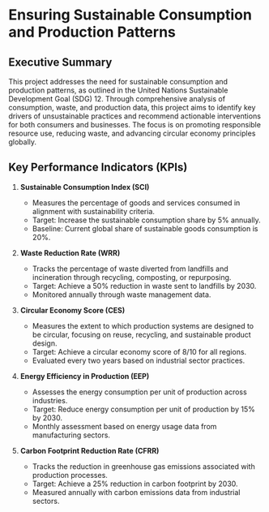 # Ensuring Sustainable Consumption and Production Patterns

## Executive Summary
This project addresses the need for sustainable consumption and production patterns, as outlined in the United Nations Sustainable Development Goal (SDG) 12. Through comprehensive analysis of consumption, waste, and production data, this project aims to identify key drivers of unsustainable practices and recommend actionable interventions for both consumers and businesses. The focus is on promoting responsible resource use, reducing waste, and advancing circular economy principles globally.

## Key Performance Indicators (KPIs)

1. **Sustainable Consumption Index (SCI)**
   - Measures the percentage of goods and services consumed in alignment with sustainability criteria.
   - Target: Increase the sustainable consumption share by 5% annually.
   - Baseline: Current global share of sustainable goods consumption is 20%.

2. **Waste Reduction Rate (WRR)**
   - Tracks the percentage of waste diverted from landfills and incineration through recycling, composting, or repurposing.
   - Target: Achieve a 50% reduction in waste sent to landfills by 2030.
   - Monitored annually through waste management data.

3. **Circular Economy Score (CES)**
   - Measures the extent to which production systems are designed to be circular, focusing on reuse, recycling, and sustainable product design.
   - Target: Achieve a circular economy score of 8/10 for all regions.
   - Evaluated every two years based on industrial sector practices.

4. **Energy Efficiency in Production (EEP)**
   - Assesses the energy consumption per unit of production across industries.
   - Target: Reduce energy consumption per unit of production by 15% by 2030.
   - Monthly assessment based on energy usage data from manufacturing sectors.

5. **Carbon Footprint Reduction Rate (CFRR)**
   - Tracks the reduction in greenhouse gas emissions associated with production processes.
   - Target: Achieve a 25% reduction in carbon footprint by 2030.
   - Measured annually with carbon emissions data from industrial sectors.




